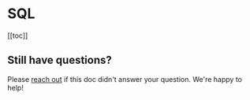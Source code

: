 # SQL

[[toc]]

## Still have questions?

Please [reach out](/support/) if this doc didn't answer your question. We're happy to help!
